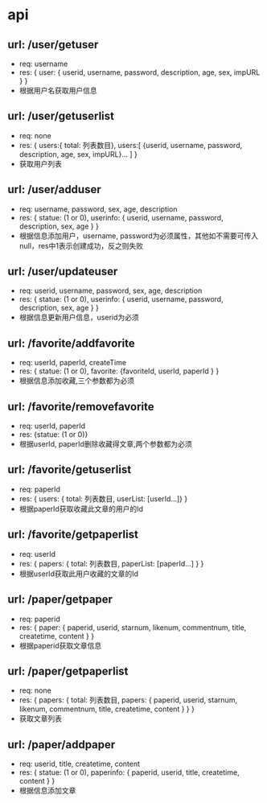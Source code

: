 #  api

## url: /user/getuser

- req: username
- res: { user:  { userid, username, password, description, age, sex, impURL } }
- 根据用户名获取用户信息

## url: /user/getuserlist

- req: none
- res: { users:{ total: 列表数目},  users:[ {userid, username, password, description, age, sex, impURL}... ] }
- 获取用户列表

## url: /user/adduser

- req: username, password, sex, age, description
- res: { statue: (1 or 0), userinfo: { userid, username, password, description, sex, age } }
- 根据信息添加用户，username, password为必须属性，其他如不需要可传入null，res中1表示创建成功，反之则失败

## url: /user/updateuser

- req: userid, username, password, sex, age, description
- res: { statue: (1 or 0), userinfo: { userid, username, password, description, sex, age } }
- 根据信息更新用户信息，userid为必须

## url: /favorite/addfavorite

- req: userId, paperId, createTime
- res: { statue: (1 or 0), favorite: {favoriteId, userId, paperId } }
- 根据信息添加收藏,三个参数都为必须

## url: /favorite/removefavorite

- req: userId, paperId
- res: {statue: (1 or 0)}
- 根据userId, paperId删除收藏得文章,两个参数都为必须

## url: /favorite/getuserlist

- req: paperId
- res: { users: { total: 列表数目, userList: [userId...]} }
- 根据paperId获取收藏此文章的用户的Id

## url: /favorite/getpaperlist

- req: userId
- res: { papers: { total: 列表数目, paperList: [paperId...] } }
- 根据userId获取此用户收藏的文章的Id

## url: /paper/getpaper

- req: paperid
- res: { paper: { paperid, userid, starnum, likenum, commentnum, title, createtime, content } }
- 根据paperid获取文章信息

## url: /paper/getpaperlist

- req: none
- res: { papers: { total: 列表数目, papers: { paperid, userid, starnum, likenum, commentnum, title, createtime, content } } }
- 获取文章列表

## url: /paper/addpaper

- req: userid, title, createtime, content
- res: { statue: (1 or 0), paperinfo: { paperid, userid, title, createtime, content } }
- 根据信息添加文章










